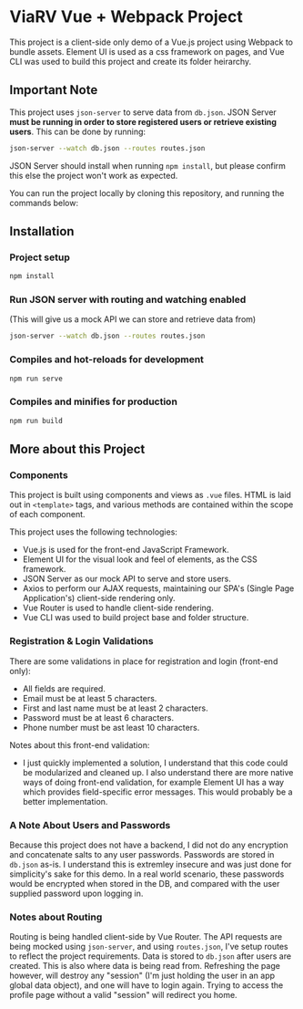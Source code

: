# ViaRV Vue + Webpack Project

This project is a client-side only demo of a Vue.js project using Webpack to bundle assets. Element UI is used as a css framework on pages, and Vue CLI was used to build this project and create its folder heirarchy.

## Important Note

This project uses `json-server` to serve data from `db.json`. JSON Server **must be running in order to store registered users or retrieve existing users**. This can be done by running:

```bash
json-server --watch db.json --routes routes.json
```

JSON Server should install when running `npm install`, but please confirm this else the project won't work as expected.

You can run the project locally by cloning this repository, and running the commands below:

## Installation

### Project setup

```bash
npm install
```

### Run JSON server with routing and watching enabled

(This will give us a mock API we can store and retrieve data from)

```bash
json-server --watch db.json --routes routes.json
```

### Compiles and hot-reloads for development

```bash
npm run serve
```

### Compiles and minifies for production

```bash
npm run build
```

## More about this Project

### Components

This project is built using components and views as `.vue` files. HTML is laid out in `<template>` tags, and various methods are contained within the scope of each component.

This project uses the following technologies:

- Vue.js is used for the front-end JavaScript Framework.
- Element UI for the visual look and feel of elements, as the CSS framework.
- JSON Server as our mock API to serve and store users.
- Axios to perform our AJAX requests, maintaining our SPA's (Single Page Application's) client-side rendering only.
- Vue Router is used to handle client-side rendering.
- Vue CLI was used to build project base and folder structure.

### Registration & Login Validations

There are some validations in place for registration and login (front-end only):

- All fields are required.
- Email must be at least 5 characters.
- First and last name must be at least 2 characters.
- Password must be at least 6 characters.
- Phone number must be ast least 10 characters.

Notes about this front-end validation:

- I just quickly implemented a solution, I understand that this code could be modularized and cleaned up. I also understand there are more native ways of doing front-end validation, for example Element UI has a way which provides field-specific error messages. This would probably be a better implementation.

### A Note About Users and Passwords

Because this project does not have a backend, I did not do any encryption and concatenate salts to any user passwords. Passwords are stored in `db.json` as-is. I understand this is extremley insecure and was just done for simplicity's sake for this demo. In a real world scenario, these passwords would be encrypted when stored in the DB, and compared with the user supplied password upon logging in.

### Notes about Routing

Routing is being handled client-side by Vue Router. The API requests are being mocked using `json-server`, and using `routes.json`, I've setup routes to reflect the project requirements. Data is stored to `db.json` after users are created. This is also where data is being read from. Refreshing the page however, will destroy any "session" (I'm just holding the user in an app global data object), and one will have to login again. Trying to access the profile page without a valid "session" will redirect you home.